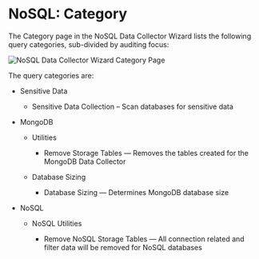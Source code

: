# NoSQL: Category

The Category page in the NoSQL Data Collector Wizard lists the following query categories,
sub-divided by auditing focus:

![NoSQL Data Collector Wizard Category Page](/img/product_docs/accessanalyzer/12.0/admin/datacollector/nosql/category.webp)

The query categories are:

- Sensitive Data

    - Sensitive Data Collection – Scan databases for sensitive data

- MongoDB

    - Utilities

        - Remove Storage Tables — Removes the tables created for the MongoDB Data Collector

    - Database Sizing

        - Database Sizing — Determines MongoDB database size

- NoSQL

    - NoSQL Utilities

        - Remove NoSQL Storage Tables — All connection related and filter data will be removed for
          NoSQL databases
